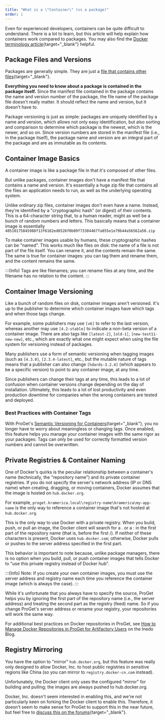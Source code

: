 ```yaml
---
title: "What is a \"Container\" (vs a package)"
order: 1
---
```


Even for experienced developers, containers can be quite difficult to understand. There is a lot to learn, but this article will help explain how containers work compared to packages. You may also find the [Docker terminology article](/docs/proget/docker/fundamentals/terminology){target="_blank"} helpful.

## Package Files and Versions
Packages are generally simple. They are just a [file that contains other files](/docs/proget/packages/what-is-a-package){target="_blank"}.

**Everything you need to know about a package is contained in the package itself.** Since the manifest file contained in the package contains the name and version number of the package, the file name of the package file doesn't really matter. It should reflect the name and version, but it doesn't have to.

Package versioning is just as simple: packages are uniquely identified by a name and version, which allows not only easy identification, but also sorting and comparison to determine which package is the newest, which is the newer, and so on. Since version numbers are stored in the manifest file (i.e., in the package itself), the package name and version are an integral part of the package and are as immutable as its contents.

## Container Image Basics
A container image is like a package file in that it's composed of other files.

But unlike packages, container images don't have a manifest file that contains a name and version. It's essentially a huge zip file that contains all the files an application needs to run, as well as the underlying operating system.

Unlike ordinary zip files, container images don't even have a name. Instead, they're identified by a "cryptographic hash" (or digest) of their contents. This is a 64-character string that, to a human reader, might as well be a bunch of random numbers and letters. This basically means that a container image is essentially `40510175845988f13f6162ed8526f0b09f73384467fa855e1e79b44a56562a58.zip`

To make container images usable by humans, these cryptographic hashes can be "named". This works much like files on disk: the name of a file is not part of the file itself. You can rename it, and the contents remain the same. The same is true for container images: you can tag them and rename them, and the content remains the same.

:::(Info) 
Tags are like filenames; you can rename files at any time, and the filename has no relation to the content.
:::


## Container Image Versioning
Like a bunch of random files on disk, container images aren't versioned. It's up to the publisher to determine which container images have which tags and when those tags change.

For example, some publishers may use `[v6]` to refer to the last version, whereas another may use `[4.2-stable]` to indicate a non-beta version of a container image. There are also  tags like `[latest-2]`, `[old-1]`, `[new-test11-new-new]`, etc., which are exactly what one might expect when using the file system for versioning instead of packages.

Many publishers use a form of semantic versioning when tagging images (such as `[4.3.0]`, `[2.3.4-latest]`, etc., but the mutable nature of tags means that a publisher can also change `[hdards-3.2.4]` (which appears to be a specific version) to point to any container image, at any time.

Since publishers can change their tags at any time, this leads to a lot of confusion when container versions change depending on the day of installation. Ultimately, this leads to a lot of lost productivity and even production downtime for companies when the wrong containers are tested and deployed.

### Best Practices with Container Tags
With ProGet's [Semantic Versioning for Containers](/docs/proget/docker/semantic-versioning){target="_blank"}, you no longer have to worry about meaningless or changing tags. Once enabled, this feature helps you manage your container images with the same rigor as your packages: Tags can only be used for correctly formatted version numbers and cannot be overwritten.

## Private Registries & Container Naming
One of Docker's quirks is the peculiar relationship between a container's name (technically, the "repository name") and its private container registries. If you do not specify the server's network address (IP or DNS name) when creating, dragging, or moving containers, Docker assumes that the image is hosted on `hub.docker.org`.

For example, `proget.kramerica.local\registry-name\kramerica\my-app-name` is the only way to reference a container image that's not hosted at `hub.docker.org`.

This is the only way to use Docker with a private registry. When you build, push, or pull an image, the Docker client will search for a . or a : in the first part of the repository name (that is, before the first /). If neither of these characters is present, Docker uses `hub.docker.com`; otherwise, Docker pulls or pushes to the server address specified in the first part.

This behavior is important to note because, unlike package managers, there is no option when you build, pull, or push container images that tells Docker to "use this private registry instead of Docker hub".

:::(Info) 
Note: If you create your own container images, you must use the server address and registry name each time you reference the container image (which is always the case).
:::

While it's unfortunate that you always have to specify the source, ProGet helps you by ignoring the first part of the repository name (i.e., the server address) and treating the second part as the registry (feed) name. So if you change ProGet's server address or rename your registry, your repositories will work the same way.

For additional best practices on Docker repositories in ProGet, see [How to Manage Docker Repositories in ProGet for Artifactory Users](https://blog.inedo.com/proget-migration/how-to-manage-docker-repositories-in-proget-for-artifactory-users/) on the Inedo Blog.

## Registry Mirroring
You have the option to "mirror" `hub.docker.org`, but this feature was really only designed to allow Docker, Inc. to host public registries in sensitive regions like China (so you can mirror to `registry.docker-cn.com` instead).

Unfortunately, the Docker client only uses the configured "mirror" for building and pulling; the images are always pushed to hub.docker.org.

Docker, Inc. doesn't seem interested in enabling this, and we're not particularly keen on forking the Docker client to enable this. Therefore, it doesn't seem to make sense for ProGet to support this in the near future, but feel free to [discuss this on the forums](https://forums.inedo.com/?_ga=2.206594263.512257847.1617582037-1045598186.1617146819){target="_blank"}.